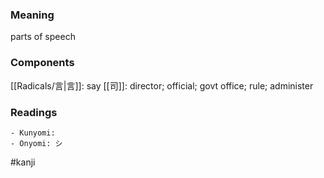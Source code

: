 ### Meaning

parts of speech

### Components

[[Radicals/言|言]]: say [[司]]: director; official; govt office; rule; administer

### Readings

```
- Kunyomi: 
- Onyomi: シ
```

#kanji